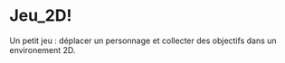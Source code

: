 # Jeu_2D!

Un petit jeu : déplacer un personnage et collecter des objectifs dans un environement 2D.
